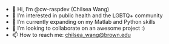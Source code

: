 - 👋 Hi, I’m @cw-raspdev (Chilsea Wang)
- 👀 I’m interested in public health and the LGBTQ+ community
- 🌱 I’m currently expanding on my Matlab and Python skills
- 💞️ I’m looking to collaborate on an awesome project :)
- 📫 How to reach me: chilsea_wang@brown.edu

<!---
cw-raspdev/cw-raspdev is a ✨ special ✨ repository because its `README.md` (this file) appears on your GitHub profile.
You can click the Preview link to take a look at your changes.
--->
